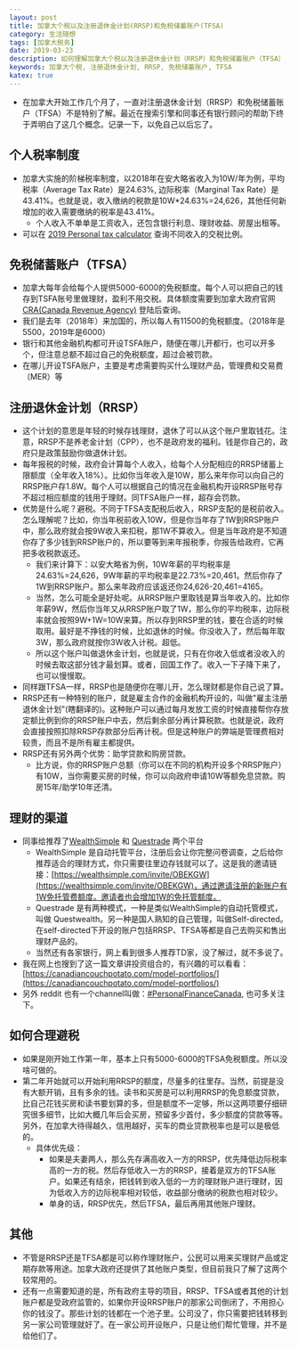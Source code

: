```yaml
---
layout: post
title: 加拿大个税以及注册退休金计划(RRSP)和免税储蓄账户(TFSA)
category: 生活随想
tags: [加拿大税务]
date: 2019-03-23
description: 如何理解加拿大个税以及注册退休金计划（RRSP）和免税储蓄账户（TFSA）
keywords: 加拿大个税, 注册退休金计划, RRSP, 免税储蓄账户, TFSA
katex: true
---
```


* 在加拿大开始工作几个月了，一直对注册退休金计划（RRSP）和免税储蓄账户（TFSA）不是特别了解。最近在搜索引擎和同事还有银行顾问的帮助下终于弄明白了这几个概念。记录一下，以免自己以后忘了。

## 个人税率制度

* 加拿大实施的阶梯税率制度，以2018年在安大略省收入为10W/年为例，平均税率（Average Tax Rate）是24.63%, 边际税率（Marginal Tax Rate）是43.41%。也就是说，收入缴纳的税款是10W*24.63%=24,626，其他任何新增加的收入需要缴纳的税率是43.41%。
  * 个人收入不单单是工资收入，还包含银行利息、理财收益、房屋出租等。
* 可以在 [2019 Personal tax calculator](https://www.ey.com/ca/en/services/tax/tax-calculators-2019-personal-tax) 查询不同收入的交税比例。

## 免税储蓄账户（TFSA）

* 加拿大每年会给每个人提供5000-6000的免税额度。每个人可以把自己的钱存到TSFA账号里做理财，盈利不用交税。具体额度需要到加拿大政府官网 [CRA(Canada Revenue Agency)](https://www.canada.ca/en/revenue-agency.html) 登陆后查询。
* 我们是去年（2018年）来加国的，所以每人有11500的免税额度。（2018年是5500，2019年是6000）
* 银行和其他金融机构都可开设TSFA账户，随便在哪儿开都行，也可以开多个，但注意总额不超过自己的免税额度，超过会被罚款。
* 在哪儿开设TSFA账户，主要是考虑需要购买什么理财产品，管理费和交易费（MER）等

## 注册退休金计划（RRSP）

* 这个计划的意思是年轻的时候存钱理财，退休了可以从这个账户里取钱花。注意，RRSP不是养老金计划（CPP），也不是政府发的福利。钱是你自己的，政府只是政策鼓励你做退休计划。
* 每年报税的时候，政府会计算每个人收入，给每个人分配相应的RRSP储蓄上限额度（全年收入18%）。比如你当年收入是10W，那么来年你可以向自己的RRSP账户存1.8W。每个人可以根据自己的情况在金融机构开设RRSP账号存不超过相应额度的钱用于理财。同TFSA账户一样，超存会罚款。
* 优势是什么呢？避税。不同于TFSA支配税后收入，RRSP支配的是税前收入。怎么理解呢？比如，你当年税前收入10W，但是你当年存了1W到RRSP账户中，那么政府就会按9W收入来扣税，那1W不算收入。但是当年政府是不知道你存了多少钱到RRSP账户的，所以要等到来年报税季，你报告给政府，它再把多收税款返还。
    * 我们来计算下：以安大略省为例，10W年薪的平均税率是24.63%=24,626，9W年薪的平均税率是22.73%=20,461。然后你存了1W到RRSP账户。那么来年政府应该返还你24,626-20,461=4165。
    * 当然，怎么可能全是好处呢。从RRSP账户里取钱是算当年收入的。比如你年薪9W，然后你当年又从RRSP账户取了1W，那么你的平均税率，边际税率就会按照9W+1W=10W来算。所以存到RRSP里的钱，要在合适的时候取用。最好是不挣钱的时候，比如退休的时候。你没收入了，然后每年取3W，那么政府就按你3W收入计税。超低。
    * 所以这个账户叫做退休金计划，也就是说，只有在你收入低或者没收入的时候去取这部分钱才最划算。或者，回国工作了。收入一下子降下来了，也可以慢慢取。
* 同样跟TFSA一样，RRSP也是随便你在哪儿开，怎么理财都是你自己说了算。
* RRSP还有一种特别的账户，就是雇主合作的金融机构开设的，叫做"雇主注册退休金计划"(瞎翻译的)。这种账户可以通过每月发放工资的时候直接帮你存放定额比例到你的RRSP账户中去，然后剩余部分再计算税款。也就是说，政府会直接按照扣除RRSP存款部分后再计税。但是这种账户的弊端是管理费相对较贵，而且不是所有雇主都提供。
* RRSP还有另外两个优势：助学贷款和购房贷款。
    - 比方说，你的RRSP账户总额（你可以在不同的机构开设多个RRSP账户）有10W，当你需要买房的时候，你可以向政府申请10W等额免息贷款。购房15年/助学10年还清。

## 理财的渠道

* 同事给推荐了[WealthSimple](https://wealthsimple.com/) 和 [Questrade](https://www.questrade.com/home) 两个平台
  * WealthSimple 是自动托管平台，注册后会让你完整问卷调查，之后给你推荐适合的理财方式，你只需要往里边存钱就可以了。这是我的邀请链接：[https://wealthsimple.com/invite/OBEKGW](https://wealthsimple.com/invite/OBEKGW)，通过邀请注册的新账户有1W免托管费额度。邀请者也会增加1W的免托管额度。
  * Questrade 是有两种模式，一种是类似WealthSimple的自动托管模式，叫做 Questwealth。另一种是国人熟知的自己管理，叫做Self-directed。在self-directed下开设的账户包括RRSP、TFSA等都是自己去购买和售出理财产品的。
  * 当然还有各家银行，网上看到很多人推荐TD家，没了解过，就不多说了。
* 我在网上也搜到了这一篇文章讲投资组合的，有兴趣的可以看看：[https://canadiancouchpotato.com/model-portfolios/](https://canadiancouchpotato.com/model-portfolios/) 
* 另外 reddit 也有一个channel叫做：[#PersonalFinanceCanada](https://www.reddit.com/r/PersonalFinanceCanada), 也可多关注下。

## 如何合理避税

* 如果是刚开始工作第一年，基本上只有5000-6000的TFSA免税额度。所以没啥可做的。
* 第二年开始就可以开始利用RRSP的额度，尽量多的往里存。当然，前提是没有大额开销，且有多余的钱。读书和买房是可以利用RRSP的免息额度贷款，比自己花钱买房和读书要划算的多，但是额度不一定够，所以这两项要仔细研究很多细节，比如大概几年后会买房，预留多少首付，多少额度的贷款等等。另外，在加拿大待得越久，信用越好，买车的商业贷款税率也是可以是极低的。
  * 具体优先级：
    * 如果是夫妻两人，那么先存满高收入一方的RRSP，优先降低边际税率高的一方的税。然后存低收入一方的RRSP，接着是双方的TFSA账户。如果还有结余，把钱转到收入低的一方的理财账户进行理财，因为低收入方的边际税率相对较低，收益部分缴纳的税款也相对较少。
    * 单身的话，RRSP优先，然后TFSA，最后再用其他账户理财。

## 其他

* 不管是RRSP还是TFSA都是可以称作理财账户，公民可以用来买理财产品或定期存款等用途。加拿大政府还提供了其他账户类型，但目前我只了解了这两个较常用的。
* 还有一点需要知道的是，所有政府主导的项目，RRSP、TFSA或者其他的计划账户都是受政府监管的，如果你开设RRSP账户的那家公司倒闭了，不用担心你的钱没了。那些计划的钱都在一个池子里。公司没了，你只需要把钱转移到另一家公司管理就好了。在一家公司开设账户，只是让他们帮忙管理，并不是给他们了。
